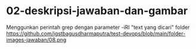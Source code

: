 # 02-deskripsi-jawaban-dan-gambar
Menggunkan perintah grep dengan parameter -iRl "text yang dicari" folder
https://github.com/igstbagusdharmaputra/test-devops/blob/main/folder-images-jawaban/08.png
